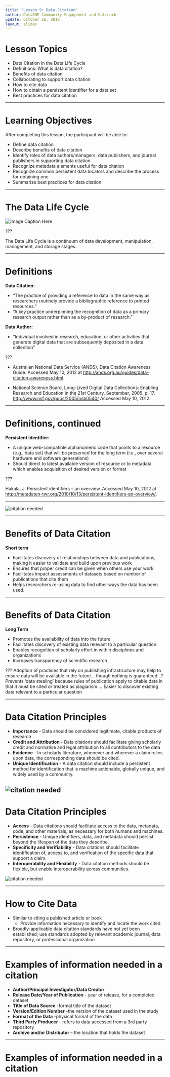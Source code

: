 ```yaml
---
title: "Lesson 9: Data Citation"
author: DataONE Community Engagement and Outreach
update: October 26, 2016
layout: slides
---
```

# Lesson Topics
- Data Citation in the Data Life Cycle
- Definitions: What is data citation?
- Benefits of data citation
- Collaborating to support data citation
- How to cite data
- How to obtain a persistent identifier for a data set
- Best practices for data citation

---
# Learning Objectives
After completing this lesson, the participant will be able to: 
- Define data citation
- Describe benefits of data citation
- Identify roles of data authors/managers, data publishers, and journal publishers in supporting data citation
- Recognize metadata elements useful for data citation
- Recognize common persistent data locators and describe the process for obtaining one
- Summarize best practices for data citation

---
# The Data Life Cycle
![Image Caption Here](images/dlc.png)

???

The Data Life Cycle is a continuum of data development, manipulation, management, and storage stages.

---
# Definitions
**Data Citation:** 
  - “The practice of providing a reference to data in the same way as researchers routinely provide a bibliographic reference to printed resources.”
  - “A key practice underpinning the recognition of data as a primary research output rather than as a by-product of research.”
  
**Data Author:**
  - “Individual involved in research, education, or other activities that generate digital data that are subsequently deposited in a data collection”

???

- Australian National Data Service (ANDS), Data Citation Awareness Guide. Accessed May 10, 2012 at http://ands.org.au/guides/data-citation-awareness.html. 

- National Science Board, Long-Lived Digital Data Collections: Enabling Research and Education in the 21st Century, September, 2005. p. 17. http://www.nsf.gov/pubs/2005/nsb0540/ Accessed May 10, 2012.


---
# Definitions, continued
**Persistent Identifier:**
  - A unique web-compatible alphanumeric code that points to a resource (e.g., data set) that will be preserved for the long term (i.e., over several hardware and software generations)
  - Should direct to latest available version of resource or to metadata which enables acquisition of desired version or format

???

Hakala, J. Persistent identifiers – an overview. Accessed May 10, 2012 at http://metadaten-twr.org/2010/10/13/persistent-identifiers-an-overview/.


---


![citation needed](images/image5.jpeg)

---
# Benefits of Data Citation
**Short term**
- Facilitates discovery of relationships between data and publications, making it easier to validate and build upon previous work
- Ensures that proper credit can be given when others use your work
- Facilitates impact assessments of datasets based on number of publications that cite them
- Helps researchers re-using data to find other ways the data has been used.

---
# Benefits of Data Citation
**Long Term**
- Promotes the availability of data into the future
- Facilitates discovery of  existing data relevant to a particular question
- Enables recognition of scholarly effort in within disciplines and organizations 
- Increases transparency of scientific research

???
Adoption of practices that rely on publishing infrastructure may help to ensure data will be available in the future... though nothing is guaranteed…?
Prevents ‘data stealing’ because rules of publication apply to citable data in that it must be cited or treated as plagiarism….
Easier to discover existing data relevant to a particular question

---
# Data Citation Principles
- **Importance** - Data should be considered legitimate, citable products of research
- **Credit and Attribution** - Data citations should facilitate giving scholarly credit and normative and legal attribution to all contributors to the data
- **Evidence** - In scholarly literature, whenever and wherever a claim relies upon data, the corresponding data should be cited.
- **Unique Identification** - A data citation should include a persistent method for identification that is machine actionable, globally unique, and widely used by a community.

![citation needed](images/image7.jpeg)
---
# Data Citation Principles
- **Access** - Data citations should facilitate access to the data, metadata, code, and other materials, as necessary for both humans and machines.
- **Persistence** - Unique identifiers, data, and metadata should persist beyond the lifespan of the data they describe.
- **Specificity and Verifiability** - Data citations should facilitate identification of, access to, and verification of the specific data that support a claim.  
- **Interoperability and Flexibility** - Data citation methods should be flexible, but enable interoperability across communities.

![citation needed](images/image7.jpeg)

---
# How to Cite Data
- Similar to citing a published article or book
  - Provide information necessary to identify and locate the work cited
- Broadly-applicable data citation standards have not yet been established; use standards adopted by relevant academic journal, data repository, or professional organization

---
# Examples of information needed in a citation
- **Author/Principal Investigator/Data Creator**
- **Release Date/Year of Publication** - year of release, for a completed dataset 
- **Title of Data Source** -formal title of the dataset
- **Version/Edition Number** -the version of the dataset used in the study
- **Format of the Data** -physical format of the data
- **Third Party Producer** - refers to data accessed from a 3rd party repository 
- **Archive and/or Distributor** – the location that holds the dataset

---
# Examples of information needed in a citation


